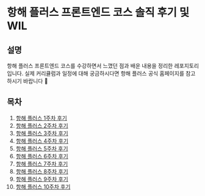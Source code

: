 # 항해 플러스 프론트엔드 코스 솔직 후기 및 WIL

## 설명

항해 플러스 프론트엔드 코스를 수강하면서 느꼈던 점과 배운 내용을 정리한 레포지토리입니다.
실제 커리큘럼과 일정에 대해 궁금하시다면 항해 플러스 공식 홈페이지를 참고하시기 바랍니다 🙇

## 목차

1. [항해 플러스 1주차 후기](https://github.com/CodyMan0/hanghae-plus/blob/main/spa-without-framework.md)
2. [항해 플러스 2주차 후기](https://github.com/CodyMan0/hanghae-plus/blob/main/virtual-dom.md)
3. [항해 플러스 3주차 후기](https://github.com/CodyMan0/hanghae-plus/blob/main/react-beyond-the-basic.md)
4. [항해 플러스 4주차 후기](https://github.com/CodyMan0/hanghae-plus/blob/main/cleancode.md)
5. [항해 플러스 5주차 후기](https://github.com/CodyMan0/hanghae-plus/blob/main/memorial.md)
6. [항해 플러스 6주차 후기](https://github.com/CodyMan0/hanghae-plus/blob/main/apply-fsd-in-the-project-1.md)
7. [항해 플러스 7주차 후기](https://github.com/CodyMan0/hanghae-plus/blob/main/test-code.md)
8. [항해 플러스 8주차 후기](https://github.com/CodyMan0/hanghae-plus/blob/main/tdd.md)
9. [항해 플러스 9주차 후기](https://github.com/CodyMan0/hanghae-plus/blob/main/cdn-effects.md)
10. [항해 플러스 10주차 후기](https://github.com/CodyMan0/hanghae-plus/blob/main/10%EC%A3%BC%EC%B0%A8-%ED%9A%8C%EA%B3%A0.md)
